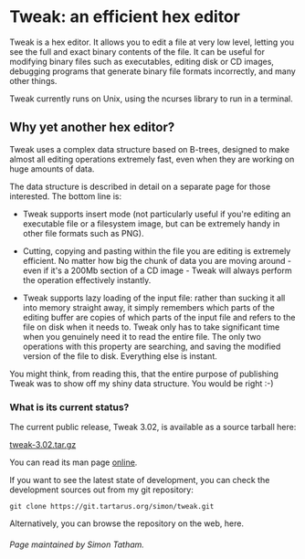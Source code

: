 # Tweak: an efficient hex editor

Tweak is a hex editor. It allows you to edit a file at very low level, letting
you see the full and exact binary contents of the file. It can be useful for
modifying binary files such as executables, editing disk or CD images, debugging
programs that generate binary file formats incorrectly, and many other things.

Tweak currently runs on Unix, using the ncurses library to run in a terminal.

## Why yet another hex editor?

Tweak uses a complex data structure based on B-trees, designed to make almost
all editing operations extremely fast, even when they are working on huge
amounts of data.

The data structure is described in detail on a separate page for those
interested. The bottom line is:

- Tweak supports insert mode (not particularly useful if you're editing an
  executable file or a filesystem image, but can be extremely handy in other
  file formats such as PNG).

- Cutting, copying and pasting within the file you are editing is extremely
  efficient. No matter how big the chunk of data you are moving around - even if
  it's a 200Mb section of a CD image - Tweak will always perform the operation
  effectively instantly.

- Tweak supports lazy loading of the input file: rather than sucking it all into
  memory straight away, it simply remembers which parts of the editing buffer
  are copies of which parts of the input file and refers to the file on disk
  when it needs to. Tweak only has to take significant time when you genuinely
  need it to read the entire file. The only two operations with this property
  are searching, and saving the modified version of the file to disk. Everything
  else is instant.

You might think, from reading this, that the entire purpose of publishing Tweak
was to show off my shiny data structure. You would be right :-)

### What is its current status?

The current public release, Tweak 3.02, is available as a source tarball here:

[tweak-3.02.tar.gz](https://www.chiark.greenend.org.uk/~sgtatham/tweak/tweak-3.02.tar.gz)

You can read its man page [online](https://www.chiark.greenend.org.uk/~sgtatham/tweak/manpage-3.02.html).

If you want to see the latest state of development, you can check the development sources out from my git repository:

```git clone https://git.tartarus.org/simon/tweak.git```

Alternatively, you can browse the repository on the web, here.

###### Page maintained by Simon Tatham.